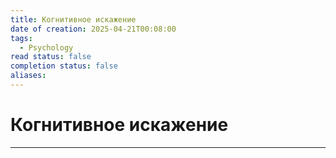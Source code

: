```yaml
---
title: Когнитивное искажение
date of creation: 2025-04-21T00:08:00
tags:
  - Psychology
read status: false
completion status: false
aliases:
---
```

# Когнитивное искажение
---
